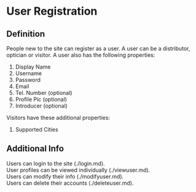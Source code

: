 # User Registration  
## Definition  
People new to the site can register as a user. A user can be a distributor, optician or visitor. A user also has the following properties:
1. Display Name
2. Username
3. Password
4. Email
5. Tel. Number (optional)
6. Profile Pic (optional)
7. Introducer (optional)

Visitors have these additional properties:
1. Supported Cities

## Additional Info  
Users can login to the site (./login.md).  
User profiles can be viewed individually (./viewuser.md).  
Users can modify their info (./modifyuser.md).  
Users can delete their accounts (./deleteuser.md).  
